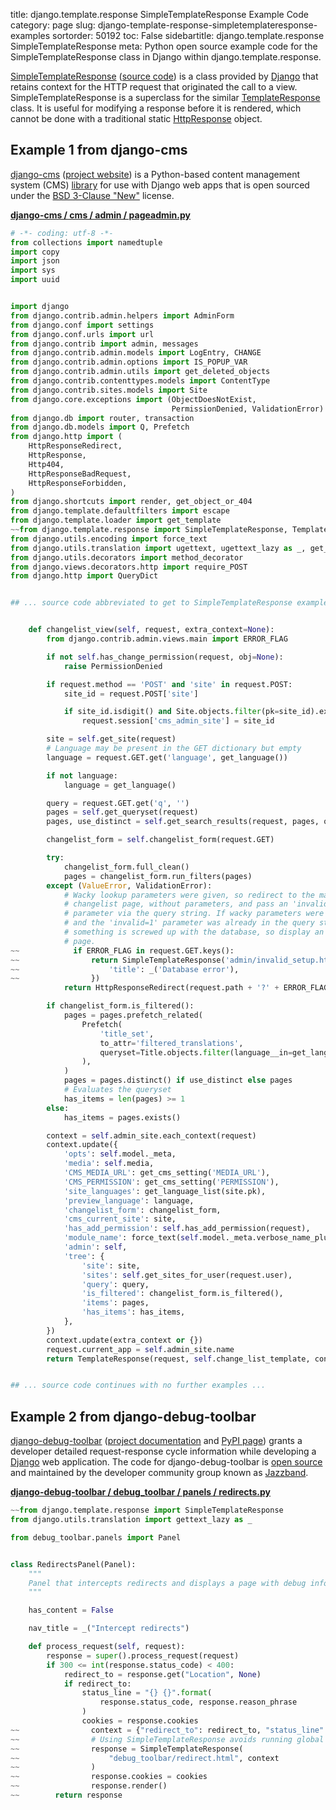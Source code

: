 title: django.template.response SimpleTemplateResponse Example Code
category: page
slug: django-template-response-simpletemplateresponse-examples
sortorder: 50192
toc: False
sidebartitle: django.template.response SimpleTemplateResponse
meta: Python open source example code for the SimpleTemplateResponse class in Django within django.template.response.


[SimpleTemplateResponse](https://docs.djangoproject.com/en/stable/ref/template-response/#simpletemplateresponse-objects)
([source code](https://github.com/django/django/blob/master/django/template/response.py))
is a class provided by [Django](/django.html) that retains context for the
HTTP request that originated the call to a view. SimpleTemplateResponse 
is a superclass for the similar
[TemplateResponse](/django-template-response-templateresponse-examples.html) 
class. It is useful for modifying a response before it is rendered, which 
cannot be done with a traditional static 
[HttpResponse](/django-http-httpresponse-examples.html) object.


## Example 1 from django-cms
[django-cms](https://github.com/divio/django-cms)
([project website](https://www.django-cms.org/en/)) is a Python-based
content management system (CMS) [library](https://pypi.org/project/django-cms/)
for use with Django web apps that is open sourced under the
[BSD 3-Clause "New"](https://github.com/divio/django-cms/blob/develop/LICENSE)
license.

[**django-cms / cms / admin / pageadmin.py**](https://github.com/divio/django-cms/blob/develop/cms/admin/pageadmin.py)

```python
# -*- coding: utf-8 -*-
from collections import namedtuple
import copy
import json
import sys
import uuid


import django
from django.contrib.admin.helpers import AdminForm
from django.conf import settings
from django.conf.urls import url
from django.contrib import admin, messages
from django.contrib.admin.models import LogEntry, CHANGE
from django.contrib.admin.options import IS_POPUP_VAR
from django.contrib.admin.utils import get_deleted_objects
from django.contrib.contenttypes.models import ContentType
from django.contrib.sites.models import Site
from django.core.exceptions import (ObjectDoesNotExist,
                                    PermissionDenied, ValidationError)
from django.db import router, transaction
from django.db.models import Q, Prefetch
from django.http import (
    HttpResponseRedirect,
    HttpResponse,
    Http404,
    HttpResponseBadRequest,
    HttpResponseForbidden,
)
from django.shortcuts import render, get_object_or_404
from django.template.defaultfilters import escape
from django.template.loader import get_template
~~from django.template.response import SimpleTemplateResponse, TemplateResponse
from django.utils.encoding import force_text
from django.utils.translation import ugettext, ugettext_lazy as _, get_language
from django.utils.decorators import method_decorator
from django.views.decorators.http import require_POST
from django.http import QueryDict


## ... source code abbreviated to get to SimpleTemplateResponse example ...


    def changelist_view(self, request, extra_context=None):
        from django.contrib.admin.views.main import ERROR_FLAG

        if not self.has_change_permission(request, obj=None):
            raise PermissionDenied

        if request.method == 'POST' and 'site' in request.POST:
            site_id = request.POST['site']

            if site_id.isdigit() and Site.objects.filter(pk=site_id).exists():
                request.session['cms_admin_site'] = site_id

        site = self.get_site(request)
        # Language may be present in the GET dictionary but empty
        language = request.GET.get('language', get_language())

        if not language:
            language = get_language()

        query = request.GET.get('q', '')
        pages = self.get_queryset(request)
        pages, use_distinct = self.get_search_results(request, pages, query)

        changelist_form = self.changelist_form(request.GET)

        try:
            changelist_form.full_clean()
            pages = changelist_form.run_filters(pages)
        except (ValueError, ValidationError):
            # Wacky lookup parameters were given, so redirect to the main
            # changelist page, without parameters, and pass an 'invalid=1'
            # parameter via the query string. If wacky parameters were given
            # and the 'invalid=1' parameter was already in the query string,
            # something is screwed up with the database, so display an error
            # page.
~~            if ERROR_FLAG in request.GET.keys():
~~                return SimpleTemplateResponse('admin/invalid_setup.html', {
~~                    'title': _('Database error'),
~~                })
            return HttpResponseRedirect(request.path + '?' + ERROR_FLAG + '=1')

        if changelist_form.is_filtered():
            pages = pages.prefetch_related(
                Prefetch(
                    'title_set',
                    to_attr='filtered_translations',
                    queryset=Title.objects.filter(language__in=get_language_list(site.pk))
                ),
            )
            pages = pages.distinct() if use_distinct else pages
            # Evaluates the queryset
            has_items = len(pages) >= 1
        else:
            has_items = pages.exists()

        context = self.admin_site.each_context(request)
        context.update({
            'opts': self.model._meta,
            'media': self.media,
            'CMS_MEDIA_URL': get_cms_setting('MEDIA_URL'),
            'CMS_PERMISSION': get_cms_setting('PERMISSION'),
            'site_languages': get_language_list(site.pk),
            'preview_language': language,
            'changelist_form': changelist_form,
            'cms_current_site': site,
            'has_add_permission': self.has_add_permission(request),
            'module_name': force_text(self.model._meta.verbose_name_plural),
            'admin': self,
            'tree': {
                'site': site,
                'sites': self.get_sites_for_user(request.user),
                'query': query,
                'is_filtered': changelist_form.is_filtered(),
                'items': pages,
                'has_items': has_items,
            },
        })
        context.update(extra_context or {})
        request.current_app = self.admin_site.name
        return TemplateResponse(request, self.change_list_template, context)


## ... source code continues with no further examples ...
```


## Example 2 from django-debug-toolbar
[django-debug-toolbar](https://github.com/jazzband/django-debug-toolbar)
([project documentation](https://github.com/jazzband/django-debug-toolbar)
and [PyPI page](https://pypi.org/project/django-debug-toolbar/))
grants a developer detailed request-response cycle information while
developing a [Django](/django.html) web application.
The code for django-debug-toolbar is
[open source](https://github.com/jazzband/django-debug-toolbar/blob/master/LICENSE)
and maintained by the developer community group known as
[Jazzband](https://jazzband.co/).

[**django-debug-toolbar / debug_toolbar / panels / redirects.py**](https://github.com/jazzband/django-debug-toolbar/blob/master/debug_toolbar/panels/redirects.py)

```python
~~from django.template.response import SimpleTemplateResponse
from django.utils.translation import gettext_lazy as _

from debug_toolbar.panels import Panel


class RedirectsPanel(Panel):
    """
    Panel that intercepts redirects and displays a page with debug info.
    """

    has_content = False

    nav_title = _("Intercept redirects")

    def process_request(self, request):
        response = super().process_request(request)
        if 300 <= int(response.status_code) < 400:
            redirect_to = response.get("Location", None)
            if redirect_to:
                status_line = "{} {}".format(
                    response.status_code, response.reason_phrase
                )
                cookies = response.cookies
~~                context = {"redirect_to": redirect_to, "status_line": status_line}
~~                # Using SimpleTemplateResponse avoids running global context processors.
~~                response = SimpleTemplateResponse(
~~                    "debug_toolbar/redirect.html", context
~~                )
~~                response.cookies = cookies
~~                response.render()
~~        return response

```


